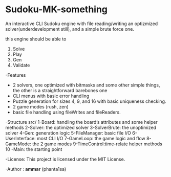 # Sudoku-MK-something
An interactive CLI Sudoku engine with file reading/writing an optizmized solver(underdevelopment still), and a simple brute force one.

this engine should be able to 
1. Solve
2. Play
3. Gen
4. Validate

-Features
  - 2 solvers, one optimized with bitmasks and some other simple things, the other is a straightforward barebones one
  - CLI menus with basic error handling
  - Puzzle generation for sizes 4, 9, and 16 with basic uniqueness checking.
  - 2 game modes (rush, zen)
  - basic file handling using fileWrites and fileReaders.

 -Structure
   src/
     1-Board: handling the board’s attributes and some helper methods
     2-Solver: the optimized solver
     3-SolverBrute: the unoptimized solver
     4-Gen: generation logic
     5-FileManager: basic file I/O
     6-UserInterface: most CLI I/O
     7-GameLoop: the game logic and flow 
     8-GameMode: the 2 game modes
     9-TimeControl:time-relate helper methods 
     10 -Main: the starting point

 -License:
   This project is licensed under the MIT License.

  -Author : **ammar** (phanta1sa)
     
 
